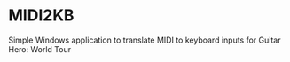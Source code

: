# MIDI2KB
Simple Windows application to translate MIDI to keyboard inputs for Guitar Hero: World Tour
